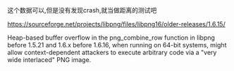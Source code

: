 这个数据可以,但是没有发现crash,就当做距离的测试吧

https://sourceforge.net/projects/libpng/files/libpng16/older-releases/1.6.15/

Heap-based buffer overflow in the png_combine_row function in libpng before 1.5.21 and 1.6.x before 1.6.16, when running on 64-bit systems, might allow context-dependent attackers to execute arbitrary code via a "very wide interlaced" PNG image.
